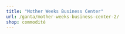 ```yaml
---
title: "Mother Weeks Business Center"
url: /ganta/mother-weeks-business-center-2/
shop: commodité
---
```

